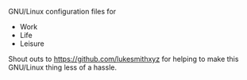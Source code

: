 GNU/Linux configuration files for
- Work
- Life
- Leisure

Shout outs to https://github.com/lukesmithxyz for helping to make this GNU/Linux thing less of a hassle.
